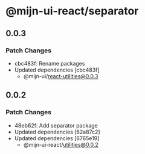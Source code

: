 # @mijn-ui-react/separator

## 0.0.3

### Patch Changes

- cbc483f: Rename packages
- Updated dependencies [cbc483f]
  - @mijn-ui/react-utilities@0.0.3

## 0.0.2

### Patch Changes

- 48eb62f: Add separator package
- Updated dependencies [62a87c2]
- Updated dependencies [6765e19]
  - @mijn-ui-react/utilities@0.0.2
